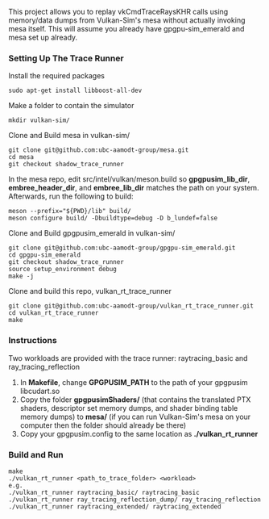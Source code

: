 This project allows you to replay vkCmdTraceRaysKHR calls using memory/data dumps from Vulkan-Sim's mesa without actually invoking mesa itself. This will assume you already have gpgpu-sim_emerald and mesa set up already.

### Setting Up The Trace Runner
Install the required packages

    sudo apt-get install libboost-all-dev

Make a folder to contain the simulator

    mkdir vulkan-sim/

Clone and Build mesa in vulkan-sim/

    git clone git@github.com:ubc-aamodt-group/mesa.git
    cd mesa
    git checkout shadow_trace_runner

In the mesa repo, edit src/intel/vulkan/meson.build so **gpgpusim_lib_dir**, **embree_header_dir**, and **embree_lib_dir** matches the path on your system.
Afterwards, run the following to build:

    meson --prefix="${PWD}/lib" build/
    meson configure build/ -Dbuildtype=debug -D b_lundef=false

Clone and Build gpgpusim_emerald in vulkan-sim/

    git clone git@github.com:ubc-aamodt-group/gpgpu-sim_emerald.git
    cd gpgpu-sim_emerald
    git checkout shadow_trace_runner
    source setup_environment debug
    make -j

Clone and build this repo, vulkan_rt_trace_runner

    git clone git@github.com:ubc-aamodt-group/vulkan_rt_trace_runner.git
    cd vulkan_rt_trace_runner
    make



### Instructions
Two workloads are provided with the trace runner: raytracing_basic and ray_tracing_reflection

1. In **Makefile**, change **GPGPUSIM_PATH** to the path of your gpgpusim libcudart.so
2. Copy the folder **gpgpusimShaders/** (that contains the translated PTX shaders, descriptor set memory dumps, and shader binding table memory dumps) to **mesa/** (if you can run Vulkan-Sim's mesa on your computer then the folder should already be there)
3. Copy your gpgpusim.config to the same location as **./vulkan_rt_runner**

### Build and Run
    make
    ./vulkan_rt_runner <path_to_trace_folder> <workload>
    e.g.
    ./vulkan_rt_runner raytracing_basic/ raytracing_basic
    ./vulkan_rt_runner ray_tracing_reflection_dump/ ray_tracing_reflection
    ./vulkan_rt_runner raytracing_extended/ raytracing_extended